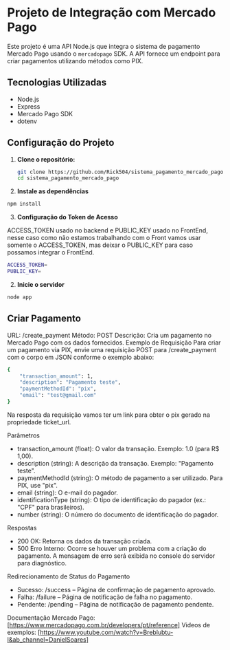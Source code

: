 # Projeto de Integração com Mercado Pago

Este projeto é uma API Node.js que integra o sistema de pagamento Mercado Pago usando o `mercadopago` SDK. A API fornece um endpoint para criar pagamentos utilizando métodos como PIX.

## Tecnologias Utilizadas

- Node.js
- Express
- Mercado Pago SDK
- dotenv

## Configuração do Projeto

1. **Clone o repositório:**

   ```bash
   git clone https://github.com/Rick504/sistema_pagamento_mercado_pago.git
   cd sistema_pagamento_mercado_pago
   ```

2. **Instale as dependências**

```bash
npm install
```

3. **Configuração do Token de Acesso**

ACCESS_TOKEN usado no backend e PUBLIC_KEY usado no FrontEnd, nesse caso como não estamos trabalhando com o Front vamos usar somente o ACCESS_TOKEN, mas deixar o
PUBLIC_KEY para caso possamos integrar o FrontEnd.

```bash
ACCESS_TOKEN=
PUBLIC_KEY=
```

2. **Inicie o servidor**

```bash
node app
```

## Criar Pagamento

URL: /create_payment
Método: POST
Descrição: Cria um pagamento no Mercado Pago com os dados fornecidos.
Exemplo de Requisição
Para criar um pagamento via PIX, envie uma requisição POST para /create_payment com o corpo em JSON conforme o exemplo abaixo:

```bash
{
    "transaction_amount": 1,
    "description": "Pagamento teste",
    "paymentMethodId": "pix",
    "email": "test@gmail.com"
}
```

Na resposta da requisição vamos ter um link para obter o pix gerado na propriedade ticket_url.

Parâmetros

- transaction_amount (float): O valor da transação. Exemplo: 1.0 (para R$ 1,00).
- description (string): A descrição da transação. Exemplo: "Pagamento teste".
- paymentMethodId (string): O método de pagamento a ser utilizado. Para PIX, use "pix".
- email (string): O e-mail do pagador.
- identificationType (string): O tipo de identificação do pagador (ex.: "CPF" para brasileiros).
- number (string): O número do documento de identificação do pagador.

Respostas

- 200 OK: Retorna os dados da transação criada.
- 500 Erro Interno: Ocorre se houver um problema com a criação do pagamento. A mensagem de erro será exibida no console do servidor para diagnóstico.

Redirecionamento de Status do Pagamento

- Sucesso: /success – Página de confirmação de pagamento aprovado.
- Falha: /failure – Página de notificação de falha no pagamento.
- Pendente: /pending – Página de notificação de pagamento pendente.

Documentação Mercado Pago: [https://www.mercadopago.com.br/developers/pt/reference]
Videos de exemplos: [https://www.youtube.com/watch?v=Breblubtu-I&ab_channel=DanielSoares]
